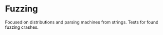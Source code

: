 # Fuzzing

Focused on distributions and parsing machines from strings. Tests for found fuzzing crashes.
